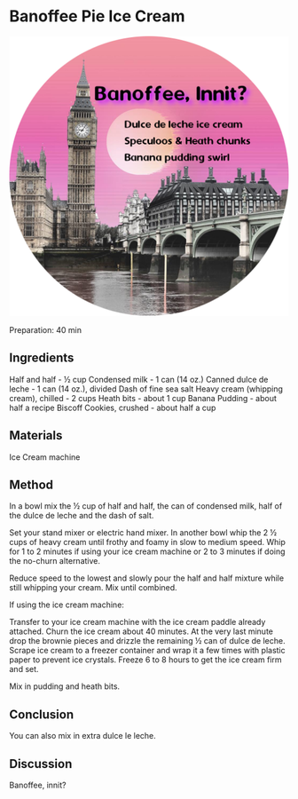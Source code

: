 # Banoffee Pie Ice Cream
<p align="center">
<img src="/images/BonoffeePieIceCreamLabel.png" />
</p>

Preparation: 40 min  

## Ingredients
Half and half - ½ cup
Condensed milk - 1 can (14 oz.)
Canned dulce de leche - 1 can (14 oz.), divided
Dash of fine sea salt
Heavy cream (whipping cream), chilled - 2 cups
Heath bits - about 1 cup
Banana Pudding - about half a recipe
Biscoff Cookies, crushed - about half a cup

## Materials
Ice Cream machine

## Method
In a bowl mix the ½ cup of half and half, the can of condensed milk, half of the dulce de leche and the dash of salt.

Set your stand mixer or electric hand mixer. In another bowl whip the 2 ½ cups of heavy cream until frothy and foamy in slow to medium speed. Whip for 1 to 2 minutes if using your ice cream machine or 2 to 3 minutes if doing the no-churn alternative.

Reduce speed to the lowest and slowly pour the half and half mixture while still whipping your cream. Mix until combined.

If using the ice cream machine:

Transfer to your ice cream machine with the ice cream paddle already attached. Churn the ice cream about 40 minutes. At the very last minute drop the brownie pieces and drizzle the remaining ½ can of dulce de leche. Scrape ice cream to a freezer container and wrap it a few times with plastic paper to prevent ice crystals. Freeze 6 to 8 hours to get the ice cream firm and set.

Mix in pudding and heath bits.

## Conclusion
You can also mix in extra dulce le leche.

## Discussion
Banoffee, innit?
